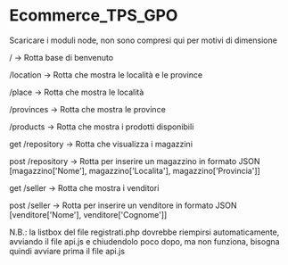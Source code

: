 # Ecommerce_TPS_GPO
Scaricare i moduli node, non sono compresi qui per motivi di dimensione

/ -> Rotta base di benvenuto

/location -> Rotta che mostra le località e le province

/place -> Rotta che mostra le località

/provinces -> Rotta che mostra le province

/products -> Rotta che mostra i prodotti disponibili

get /repository -> Rotta che visualizza i magazzini

post /repository -> Rotta per inserire un magazzino in formato JSON [magazzino['Nome'], magazzino['Localita'], magazzino['Provincia']]

get /seller -> Rotta che mostra i venditori

post /seller -> Rotta per inserire un venditore in formato JSON [venditore['Nome'], venditore['Cognome']]

N.B.: la listbox del file registrati.php dovrebbe riempirsi automaticamente, avviando il file api.js e chiudendolo poco dopo, ma non funziona, bisogna quindi avviare prima il file api.js
